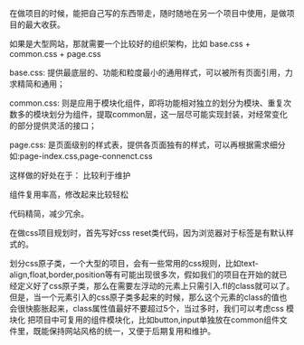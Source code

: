 在做项目的时候，能把自己写的东西带走，随时随地在另一个项目中使用，是做项目的最大收获。

如果是大型网站，那就需要一个比较好的组织架构，比如 base.css + common.css + page.css

base.css: 提供最底层的、功能和粒度最小的通用样式，可以被所有页面引用，力求精简和通用；

common.css: 则是应用于模块化组件，即将功能相对独立的划分为模块、重复次数多的模块划分为组件，提取common层，这一层尽可能实现封装，对经常变化的部分提供灵活的接口；

page.css: 是页面级别的样式表，提供各页面独有的样式，可以再根据需求细分如:page-index.css,page-connenct.css



这样做的好处在于：
比较利于维护

组件复用率高，修改起来比较轻松

代码精简，减少冗余。

在做css项目规划时，首先写好css reset类代码，因为浏览器对于标签是有默认样式的。

划分css原子类，一个大型的项目，会有一些常用的css规则，比如text-align,float,border,position等有可能出现很多次，假如我们的项目在开始的就已经定义好了css原子类，那么在需要左浮动的元素上只需引入.fl的class就可以了。但是，当一个元素引入的css原子类多起来的时候，那么这个元素的class的值也会很快膨胀起来，class属性值最好不要超过5个，当过多时，我们可以考虑css 模块化
把项目中可复用的组件模块化，比如button,input单独放在common组件文件里，既能保持网站风格的统一，又便于后期复用和维护。
